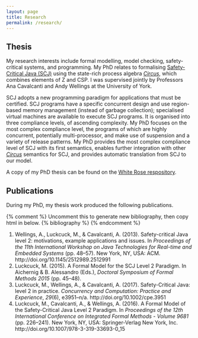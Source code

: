 ```yaml
---
layout: page
title: Research
permalink: /research/
---
```



Thesis
------

My research interests include formal modelling, model checking, safety-critical systems, and programming. My PhD relates to formalising [Safety-Critical Java (SCJ)](https://www.jcp.org/en/jsr/detail?id=302) using the state-rich process algebra [_Circus_](https://www.cs.york.ac.uk/circus/), which combines elements of Z and CSP. I was supervised jointly by Professors Ana Cavalcanti and Andy Wellings at the University of York.

SCJ adopts a new programming paradigm for applications that must be certified. SCJ programs have a specific concurrent design and use region-based memory management (instead of garbage collection); specialised virtual machines are available to execute SCJ programs. It is organised into three compliance levels, of ascending complexity. My PhD focuses on the most complex compliance level, the programs of which are highly concurrent, potentially multi-processor, and make use of suspension and a variety of release patterns. My PhD provides the most complex compliance level of SCJ with its first semantics, enables further integration with other [_Circus_](https://www.cs.york.ac.uk/circus/) semantics for SCJ, and provides automatic translation from SCJ to our model.

A copy of my PhD thesis can be found on the [White Rose respository](http://etheses.whiterose.ac.uk/17307/).

Publications
------------

During my PhD, my thesis work produced the following publications.

{% comment %}
Uncomment this to generate new bibliography, then copy html in below.
{% bibliography %}
{% endcomment %}

<ol class="bibliography"><li><span id="Wellings2013">Wellings, A., Luckcuck, M., &amp; Cavalcanti, A. (2013). Safety-critical Java level 2: motivations, example applications and issues. In <i>Proceedings of the 11th International Workshop on Java Technologies for Real-time and Embedded Systems</i> (pp. 48–57). New York, NY, USA: ACM. http://doi.org/10.1145/2512989.2512991</span></li>
<li><span id="Luckcuck2015-ua">Luckcuck, M. (2015). A Formal Model for the SCJ Level 2 Paradigm. In Aichernig &amp; B. Alessandro (Eds.), <i>Doctoral Symposium of Formal Methods 2015</i> (pp. 45–48).</span></li>
<li><span id="Luckcuck2016-hp">Luckcuck, M., Wellings, A., &amp; Cavalcanti, A. (2017). Safety-Critical Java: level 2 in practice. <i>Concurrency and Computation: Practice and Experience</i>, <i>29</i>(6), e3951–n/a. http://doi.org/10.1002/cpe.3951</span></li>
<li><span id="Luckcuck2016-om">Luckcuck, M., Cavalcanti, A., &amp; Wellings, A. (2016). A Formal Model of the Safety-Critical Java Level 2 Paradigm. In <i>Proceedings of the 12th International Conference on Integrated Formal Methods - Volume 9681</i> (pp. 226–241). New York, NY, USA: Springer-Verlag New York, Inc. http://doi.org/10.1007/978-3-319-33693-0_15</span></li></ol>

